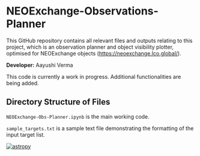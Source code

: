 # NEOExchange-Observations-Planner
This GitHub repository contains all relevant files and outputs relating to this project, which is an observation planner and object visibility plotter, optimised for NEOExchange objects (https://neoexchange.lco.global/).

**Developer:** Aayushi Verma

This code is currently a work in progress. Additional functionalities are being added. 

## Directory Structure of Files

`NEOExchange-Obs-Planner.ipynb` is the main working code.

`sample_targets.txt` is a sample text file demonstrating the formatting of the input target list. 

[![astropy](http://img.shields.io/badge/powered%20by-AstroPy-orange.svg?style=flat)](http://www.astropy.org/)

